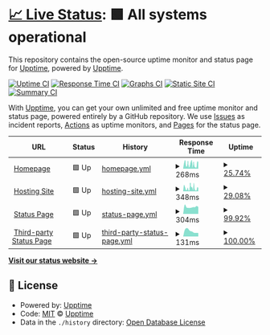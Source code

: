 # [📈 Live Status](https://status2.infinite8.co): <!--live status--> **🟩 All systems operational**

This repository contains the open-source uptime monitor and status page for [Upptime](https://upptime.js.org), powered by [Upptime](https://github.com/upptime/upptime).

[![Uptime CI](https://github.com/koj-co/upptime/workflows/Uptime%20CI/badge.svg)](https://github.com/koj-co/upptime/actions?query=workflow%3A%22Uptime+CI%22)
[![Response Time CI](https://github.com/koj-co/upptime/workflows/Response%20Time%20CI/badge.svg)](https://github.com/koj-co/upptime/actions?query=workflow%3A%22Response+Time+CI%22)
[![Graphs CI](https://github.com/koj-co/upptime/workflows/Graphs%20CI/badge.svg)](https://github.com/koj-co/upptime/actions?query=workflow%3A%22Graphs+CI%22)
[![Static Site CI](https://github.com/koj-co/upptime/workflows/Static%20Site%20CI/badge.svg)](https://github.com/koj-co/upptime/actions?query=workflow%3A%22Static+Site+CI%22)
[![Summary CI](https://github.com/koj-co/upptime/workflows/Summary%20CI/badge.svg)](https://github.com/koj-co/upptime/actions?query=workflow%3A%22Summary+CI%22)

With [Upptime](https://upptime.js.org), you can get your own unlimited and free uptime monitor and status page, powered entirely by a GitHub repository. We use [Issues](https://github.com/upptime/upptime/issues) as incident reports, [Actions](https://github.com/infinite8co/upptime/actions) as uptime monitors, and [Pages](https://status2.infinite8.co) for the status page.

<!--start: status pages-->
<!-- This summary is generated by Upptime (https://github.com/upptime/upptime) -->
<!-- Do not edit this manually, your changes will be overwritten -->
<!-- prettier-ignore -->
| URL | Status | History | Response Time | Uptime |
| --- | ------ | ------- | ------------- | ------ |
| <img alt="" src="https://favicons.githubusercontent.com/infinite8.co" height="13"> [Homepage](https://infinite8.co) | 🟩 Up | [homepage.yml](https://github.com/infinite8co/upptime/commits/HEAD/history/homepage.yml) | <details><summary><img alt="Response time graph" src="./graphs/homepage/response-time-week.png" height="20"> 268ms</summary><br><a href="https://status2.infinite8.co/history/homepage"><img alt="Response time 2057" src="https://img.shields.io/endpoint?url=https%3A%2F%2Fraw.githubusercontent.com%2Finfinite8co%2Fupptime%2FHEAD%2Fapi%2Fhomepage%2Fresponse-time.json"></a><br><a href="https://status2.infinite8.co/history/homepage"><img alt="24-hour response time 325" src="https://img.shields.io/endpoint?url=https%3A%2F%2Fraw.githubusercontent.com%2Finfinite8co%2Fupptime%2FHEAD%2Fapi%2Fhomepage%2Fresponse-time-day.json"></a><br><a href="https://status2.infinite8.co/history/homepage"><img alt="7-day response time 268" src="https://img.shields.io/endpoint?url=https%3A%2F%2Fraw.githubusercontent.com%2Finfinite8co%2Fupptime%2FHEAD%2Fapi%2Fhomepage%2Fresponse-time-week.json"></a><br><a href="https://status2.infinite8.co/history/homepage"><img alt="30-day response time 798" src="https://img.shields.io/endpoint?url=https%3A%2F%2Fraw.githubusercontent.com%2Finfinite8co%2Fupptime%2FHEAD%2Fapi%2Fhomepage%2Fresponse-time-month.json"></a><br><a href="https://status2.infinite8.co/history/homepage"><img alt="1-year response time 2057" src="https://img.shields.io/endpoint?url=https%3A%2F%2Fraw.githubusercontent.com%2Finfinite8co%2Fupptime%2FHEAD%2Fapi%2Fhomepage%2Fresponse-time-year.json"></a></details> | <details><summary><a href="https://status2.infinite8.co/history/homepage">25.74%</a></summary><a href="https://status2.infinite8.co/history/homepage"><img alt="All-time uptime 93.72%" src="https://img.shields.io/endpoint?url=https%3A%2F%2Fraw.githubusercontent.com%2Finfinite8co%2Fupptime%2FHEAD%2Fapi%2Fhomepage%2Fuptime.json"></a><br><a href="https://status2.infinite8.co/history/homepage"><img alt="24-hour uptime 52.19%" src="https://img.shields.io/endpoint?url=https%3A%2F%2Fraw.githubusercontent.com%2Finfinite8co%2Fupptime%2FHEAD%2Fapi%2Fhomepage%2Fuptime-day.json"></a><br><a href="https://status2.infinite8.co/history/homepage"><img alt="7-day uptime 25.74%" src="https://img.shields.io/endpoint?url=https%3A%2F%2Fraw.githubusercontent.com%2Finfinite8co%2Fupptime%2FHEAD%2Fapi%2Fhomepage%2Fuptime-week.json"></a><br><a href="https://status2.infinite8.co/history/homepage"><img alt="30-day uptime 51.60%" src="https://img.shields.io/endpoint?url=https%3A%2F%2Fraw.githubusercontent.com%2Finfinite8co%2Fupptime%2FHEAD%2Fapi%2Fhomepage%2Fuptime-month.json"></a><br><a href="https://status2.infinite8.co/history/homepage"><img alt="1-year uptime 93.72%" src="https://img.shields.io/endpoint?url=https%3A%2F%2Fraw.githubusercontent.com%2Finfinite8co%2Fupptime%2FHEAD%2Fapi%2Fhomepage%2Fuptime-year.json"></a></details>
| <img alt="" src="https://favicons.githubusercontent.com/store.infinite8.co" height="13"> [Hosting Site](https://store.infinite8.co) | 🟩 Up | [hosting-site.yml](https://github.com/infinite8co/upptime/commits/HEAD/history/hosting-site.yml) | <details><summary><img alt="Response time graph" src="./graphs/hosting-site/response-time-week.png" height="20"> 348ms</summary><br><a href="https://status2.infinite8.co/history/hosting-site"><img alt="Response time 636" src="https://img.shields.io/endpoint?url=https%3A%2F%2Fraw.githubusercontent.com%2Finfinite8co%2Fupptime%2FHEAD%2Fapi%2Fhosting-site%2Fresponse-time.json"></a><br><a href="https://status2.infinite8.co/history/hosting-site"><img alt="24-hour response time 308" src="https://img.shields.io/endpoint?url=https%3A%2F%2Fraw.githubusercontent.com%2Finfinite8co%2Fupptime%2FHEAD%2Fapi%2Fhosting-site%2Fresponse-time-day.json"></a><br><a href="https://status2.infinite8.co/history/hosting-site"><img alt="7-day response time 348" src="https://img.shields.io/endpoint?url=https%3A%2F%2Fraw.githubusercontent.com%2Finfinite8co%2Fupptime%2FHEAD%2Fapi%2Fhosting-site%2Fresponse-time-week.json"></a><br><a href="https://status2.infinite8.co/history/hosting-site"><img alt="30-day response time 433" src="https://img.shields.io/endpoint?url=https%3A%2F%2Fraw.githubusercontent.com%2Finfinite8co%2Fupptime%2FHEAD%2Fapi%2Fhosting-site%2Fresponse-time-month.json"></a><br><a href="https://status2.infinite8.co/history/hosting-site"><img alt="1-year response time 636" src="https://img.shields.io/endpoint?url=https%3A%2F%2Fraw.githubusercontent.com%2Finfinite8co%2Fupptime%2FHEAD%2Fapi%2Fhosting-site%2Fresponse-time-year.json"></a></details> | <details><summary><a href="https://status2.infinite8.co/history/hosting-site">29.08%</a></summary><a href="https://status2.infinite8.co/history/hosting-site"><img alt="All-time uptime 93.80%" src="https://img.shields.io/endpoint?url=https%3A%2F%2Fraw.githubusercontent.com%2Finfinite8co%2Fupptime%2FHEAD%2Fapi%2Fhosting-site%2Fuptime.json"></a><br><a href="https://status2.infinite8.co/history/hosting-site"><img alt="24-hour uptime 52.19%" src="https://img.shields.io/endpoint?url=https%3A%2F%2Fraw.githubusercontent.com%2Finfinite8co%2Fupptime%2FHEAD%2Fapi%2Fhosting-site%2Fuptime-day.json"></a><br><a href="https://status2.infinite8.co/history/hosting-site"><img alt="7-day uptime 29.08%" src="https://img.shields.io/endpoint?url=https%3A%2F%2Fraw.githubusercontent.com%2Finfinite8co%2Fupptime%2FHEAD%2Fapi%2Fhosting-site%2Fuptime-week.json"></a><br><a href="https://status2.infinite8.co/history/hosting-site"><img alt="30-day uptime 52.34%" src="https://img.shields.io/endpoint?url=https%3A%2F%2Fraw.githubusercontent.com%2Finfinite8co%2Fupptime%2FHEAD%2Fapi%2Fhosting-site%2Fuptime-month.json"></a><br><a href="https://status2.infinite8.co/history/hosting-site"><img alt="1-year uptime 93.80%" src="https://img.shields.io/endpoint?url=https%3A%2F%2Fraw.githubusercontent.com%2Finfinite8co%2Fupptime%2FHEAD%2Fapi%2Fhosting-site%2Fuptime-year.json"></a></details>
| <img alt="" src="https://favicons.githubusercontent.com/status.infinite8.co" height="13"> [Status Page](https://status.infinite8.co) | 🟩 Up | [status-page.yml](https://github.com/infinite8co/upptime/commits/HEAD/history/status-page.yml) | <details><summary><img alt="Response time graph" src="./graphs/status-page/response-time-week.png" height="20"> 304ms</summary><br><a href="https://status2.infinite8.co/history/status-page"><img alt="Response time 591" src="https://img.shields.io/endpoint?url=https%3A%2F%2Fraw.githubusercontent.com%2Finfinite8co%2Fupptime%2FHEAD%2Fapi%2Fstatus-page%2Fresponse-time.json"></a><br><a href="https://status2.infinite8.co/history/status-page"><img alt="24-hour response time 307" src="https://img.shields.io/endpoint?url=https%3A%2F%2Fraw.githubusercontent.com%2Finfinite8co%2Fupptime%2FHEAD%2Fapi%2Fstatus-page%2Fresponse-time-day.json"></a><br><a href="https://status2.infinite8.co/history/status-page"><img alt="7-day response time 304" src="https://img.shields.io/endpoint?url=https%3A%2F%2Fraw.githubusercontent.com%2Finfinite8co%2Fupptime%2FHEAD%2Fapi%2Fstatus-page%2Fresponse-time-week.json"></a><br><a href="https://status2.infinite8.co/history/status-page"><img alt="30-day response time 301" src="https://img.shields.io/endpoint?url=https%3A%2F%2Fraw.githubusercontent.com%2Finfinite8co%2Fupptime%2FHEAD%2Fapi%2Fstatus-page%2Fresponse-time-month.json"></a><br><a href="https://status2.infinite8.co/history/status-page"><img alt="1-year response time 591" src="https://img.shields.io/endpoint?url=https%3A%2F%2Fraw.githubusercontent.com%2Finfinite8co%2Fupptime%2FHEAD%2Fapi%2Fstatus-page%2Fresponse-time-year.json"></a></details> | <details><summary><a href="https://status2.infinite8.co/history/status-page">99.92%</a></summary><a href="https://status2.infinite8.co/history/status-page"><img alt="All-time uptime 97.18%" src="https://img.shields.io/endpoint?url=https%3A%2F%2Fraw.githubusercontent.com%2Finfinite8co%2Fupptime%2FHEAD%2Fapi%2Fstatus-page%2Fuptime.json"></a><br><a href="https://status2.infinite8.co/history/status-page"><img alt="24-hour uptime 100.00%" src="https://img.shields.io/endpoint?url=https%3A%2F%2Fraw.githubusercontent.com%2Finfinite8co%2Fupptime%2FHEAD%2Fapi%2Fstatus-page%2Fuptime-day.json"></a><br><a href="https://status2.infinite8.co/history/status-page"><img alt="7-day uptime 99.92%" src="https://img.shields.io/endpoint?url=https%3A%2F%2Fraw.githubusercontent.com%2Finfinite8co%2Fupptime%2FHEAD%2Fapi%2Fstatus-page%2Fuptime-week.json"></a><br><a href="https://status2.infinite8.co/history/status-page"><img alt="30-day uptime 99.93%" src="https://img.shields.io/endpoint?url=https%3A%2F%2Fraw.githubusercontent.com%2Finfinite8co%2Fupptime%2FHEAD%2Fapi%2Fstatus-page%2Fuptime-month.json"></a><br><a href="https://status2.infinite8.co/history/status-page"><img alt="1-year uptime 97.18%" src="https://img.shields.io/endpoint?url=https%3A%2F%2Fraw.githubusercontent.com%2Finfinite8co%2Fupptime%2FHEAD%2Fapi%2Fstatus-page%2Fuptime-year.json"></a></details>
| <img alt="" src="https://favicons.githubusercontent.com/status2.infinite8.co" height="13"> [Third-party Status Page](https://status2.infinite8.co) | 🟩 Up | [third-party-status-page.yml](https://github.com/infinite8co/upptime/commits/HEAD/history/third-party-status-page.yml) | <details><summary><img alt="Response time graph" src="./graphs/third-party-status-page/response-time-week.png" height="20"> 131ms</summary><br><a href="https://status2.infinite8.co/history/third-party-status-page"><img alt="Response time 135" src="https://img.shields.io/endpoint?url=https%3A%2F%2Fraw.githubusercontent.com%2Finfinite8co%2Fupptime%2FHEAD%2Fapi%2Fthird-party-status-page%2Fresponse-time.json"></a><br><a href="https://status2.infinite8.co/history/third-party-status-page"><img alt="24-hour response time 86" src="https://img.shields.io/endpoint?url=https%3A%2F%2Fraw.githubusercontent.com%2Finfinite8co%2Fupptime%2FHEAD%2Fapi%2Fthird-party-status-page%2Fresponse-time-day.json"></a><br><a href="https://status2.infinite8.co/history/third-party-status-page"><img alt="7-day response time 131" src="https://img.shields.io/endpoint?url=https%3A%2F%2Fraw.githubusercontent.com%2Finfinite8co%2Fupptime%2FHEAD%2Fapi%2Fthird-party-status-page%2Fresponse-time-week.json"></a><br><a href="https://status2.infinite8.co/history/third-party-status-page"><img alt="30-day response time 132" src="https://img.shields.io/endpoint?url=https%3A%2F%2Fraw.githubusercontent.com%2Finfinite8co%2Fupptime%2FHEAD%2Fapi%2Fthird-party-status-page%2Fresponse-time-month.json"></a><br><a href="https://status2.infinite8.co/history/third-party-status-page"><img alt="1-year response time 135" src="https://img.shields.io/endpoint?url=https%3A%2F%2Fraw.githubusercontent.com%2Finfinite8co%2Fupptime%2FHEAD%2Fapi%2Fthird-party-status-page%2Fresponse-time-year.json"></a></details> | <details><summary><a href="https://status2.infinite8.co/history/third-party-status-page">100.00%</a></summary><a href="https://status2.infinite8.co/history/third-party-status-page"><img alt="All-time uptime 99.63%" src="https://img.shields.io/endpoint?url=https%3A%2F%2Fraw.githubusercontent.com%2Finfinite8co%2Fupptime%2FHEAD%2Fapi%2Fthird-party-status-page%2Fuptime.json"></a><br><a href="https://status2.infinite8.co/history/third-party-status-page"><img alt="24-hour uptime 100.00%" src="https://img.shields.io/endpoint?url=https%3A%2F%2Fraw.githubusercontent.com%2Finfinite8co%2Fupptime%2FHEAD%2Fapi%2Fthird-party-status-page%2Fuptime-day.json"></a><br><a href="https://status2.infinite8.co/history/third-party-status-page"><img alt="7-day uptime 100.00%" src="https://img.shields.io/endpoint?url=https%3A%2F%2Fraw.githubusercontent.com%2Finfinite8co%2Fupptime%2FHEAD%2Fapi%2Fthird-party-status-page%2Fuptime-week.json"></a><br><a href="https://status2.infinite8.co/history/third-party-status-page"><img alt="30-day uptime 100.00%" src="https://img.shields.io/endpoint?url=https%3A%2F%2Fraw.githubusercontent.com%2Finfinite8co%2Fupptime%2FHEAD%2Fapi%2Fthird-party-status-page%2Fuptime-month.json"></a><br><a href="https://status2.infinite8.co/history/third-party-status-page"><img alt="1-year uptime 99.63%" src="https://img.shields.io/endpoint?url=https%3A%2F%2Fraw.githubusercontent.com%2Finfinite8co%2Fupptime%2FHEAD%2Fapi%2Fthird-party-status-page%2Fuptime-year.json"></a></details>

<!--end: status pages-->

[**Visit our status website →**](https://status2.infinite8.co)

## 📄 License

- Powered by: [Upptime](https://github.com/upptime/upptime)
- Code: [MIT](./LICENSE) © [Upptime](https://upptime.js.org)
- Data in the `./history` directory: [Open Database License](https://opendatacommons.org/licenses/odbl/1-0/)

